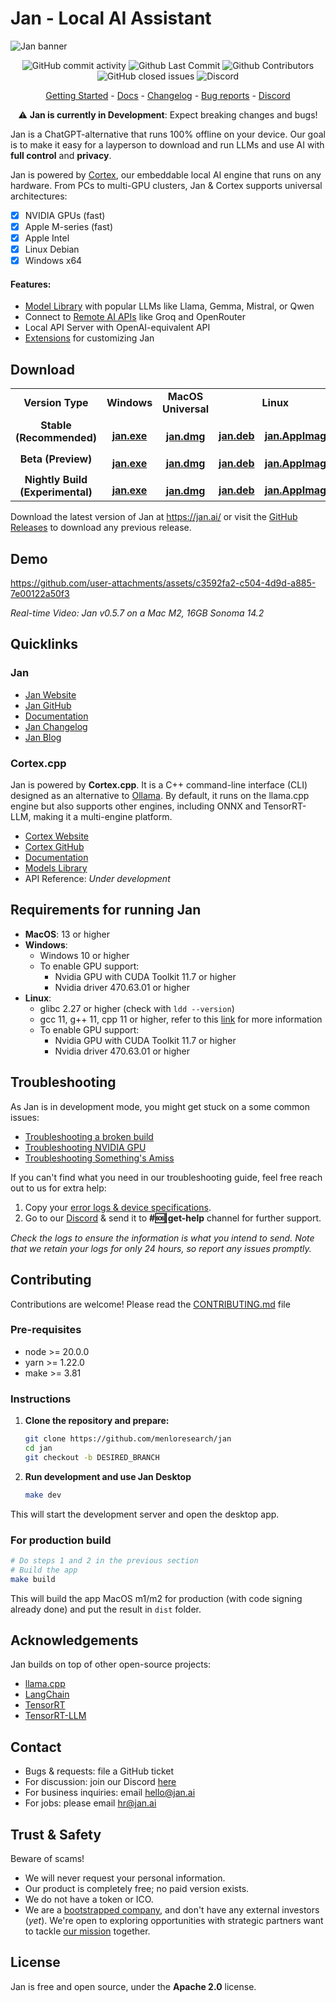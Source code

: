 # Jan - Local AI Assistant

![Jan banner](./JanBanner.png)

<p align="center">
  <!-- ALL-CONTRIBUTORS-BADGE:START - Do not remove or modify this section -->
  <img alt="GitHub commit activity" src="https://img.shields.io/github/commit-activity/m/menloresearch/jan"/>
  <img alt="Github Last Commit" src="https://img.shields.io/github/last-commit/menloresearch/jan"/>
  <img alt="Github Contributors" src="https://img.shields.io/github/contributors/menloresearch/jan"/>
  <img alt="GitHub closed issues" src="https://img.shields.io/github/issues-closed/menloresearch/jan"/>
  <img alt="Discord" src="https://img.shields.io/discord/1107178041848909847?label=discord"/>
</p>

<p align="center">
  <a href="https://jan.ai/docs/quickstart">Getting Started</a> 
  - <a href="https://jan.ai/docs">Docs</a> 
  - <a href="https://github.com/menloresearch/jan/releases">Changelog</a> 
  - <a href="https://github.com/menloresearch/jan/issues">Bug reports</a> 
  - <a href="https://discord.gg/AsJ8krTT3N">Discord</a>
</p>

<p align="center">
⚠️ <b> Jan is currently in Development</b>: Expect breaking changes and bugs!
</p>

Jan is a ChatGPT-alternative that runs 100% offline on your device. Our goal is to make it easy for a layperson to download and run LLMs and use AI with **full control** and **privacy**.

Jan is powered by [Cortex](https://github.com/menloresearch/cortex.cpp), our embeddable local AI engine that runs on any hardware.
From PCs to multi-GPU clusters, Jan & Cortex supports universal architectures:

- [x] NVIDIA GPUs (fast)
- [x] Apple M-series (fast)
- [x] Apple Intel
- [x] Linux Debian
- [x] Windows x64

#### Features:

- [Model Library](https://jan.ai/docs/models/manage-models#add-models) with popular LLMs like Llama, Gemma, Mistral, or Qwen
- Connect to [Remote AI APIs](https://jan.ai/docs/remote-models/openai) like Groq and OpenRouter
- Local API Server with OpenAI-equivalent API
- [Extensions](https://jan.ai/docs/extensions) for customizing Jan

## Download

<table>
  <tr style="text-align:center">
    <td style="text-align:center"><b>Version Type</b></td>
    <td style="text-align:center"><b>Windows</b></td>
    <td style="text-align:center"><b>MacOS Universal</b></td>
    <td colspan="2" style="text-align:center"><b>Linux</b></td>
  </tr>
  <tr style="text-align:center">
    <td style="text-align:center"><b>Stable (Recommended)</b></td>
    <td style="text-align:center">
      <a href='https://app.jan.ai/download/latest/win-x64'>
        <img src='https://github.com/menloresearch/jan/blob/dev/docs/static/img/windows.png' style="height:14px; width: 14px" />
        <b>jan.exe</b>
      </a>
    </td>
    <td style="text-align:center">
      <a href='https://app.jan.ai/download/latest/mac-universal'>
        <img src='https://github.com/menloresearch/jan/blob/dev/docs/static/img/mac.png' style="height:15px; width: 15px" />
        <b>jan.dmg</b>
      </a>
    </td>
    <td style="text-align:center">
      <a href='https://app.jan.ai/download/latest/linux-amd64-deb'>
        <img src='https://github.com/menloresearch/jan/blob/dev/docs/static/img/linux.png' style="height:14px; width: 14px" />
        <b>jan.deb</b>
      </a>
    </td>
    <td style="text-align:center">
      <a href='https://app.jan.ai/download/latest/linux-amd64-appimage'>
        <img src='https://github.com/menloresearch/jan/blob/dev/docs/static/img/linux.png' style="height:14px; width: 14px" />
        <b>jan.AppImage</b>
      </a>
    </td>
  </tr>
  <tr style="text-align:center">
    <td style="text-align:center"><b>Beta (Preview)</b></td>
    <td style="text-align:center">
      <a href='https://app.jan.ai/download/beta/win-x64'>
        <img src='https://github.com/menloresearch/jan/blob/dev/docs/static/img/windows.png' style="height:14px; width: 14px" />
        <b>jan.exe</b>
      </a>
    </td>
    <td style="text-align:center">
      <a href='https://app.jan.ai/download/beta/mac-universal'>
        <img src='https://github.com/menloresearch/jan/blob/dev/docs/static/img/mac.png' style="height:15px; width: 15px" />
        <b>jan.dmg</b>
      </a>
    </td>
    <td style="text-align:center">
      <a href='https://app.jan.ai/download/beta/linux-amd64-deb'>
        <img src='https://github.com/menloresearch/jan/blob/dev/docs/static/img/linux.png' style="height:14px; width: 14px" />
        <b>jan.deb</b>
      </a>
    </td>
    <td style="text-align:center">
      <a href='https://app.jan.ai/download/beta/linux-amd64-appimage'>
        <img src='https://github.com/menloresearch/jan/blob/dev/docs/static/img/linux.png' style="height:14px; width: 14px" />
        <b>jan.AppImage</b>
      </a>
    </td>
  </tr>
  <tr style="text-align:center">
    <td style="text-align:center"><b>Nightly Build (Experimental)</b></td>
    <td style="text-align:center">
      <a href='https://app.jan.ai/download/nightly/win-x64'>
        <img src='https://github.com/menloresearch/jan/blob/dev/docs/static/img/windows.png' style="height:14px; width: 14px" />
        <b>jan.exe</b>
      </a>
    </td>
    <td style="text-align:center">
      <a href='https://app.jan.ai/download/nightly/mac-universal'>
        <img src='https://github.com/menloresearch/jan/blob/dev/docs/static/img/mac.png' style="height:15px; width: 15px" />
        <b>jan.dmg</b>
      </a>
    </td>
    <td style="text-align:center">
      <a href='https://app.jan.ai/download/nightly/linux-amd64-deb'>
        <img src='https://github.com/menloresearch/jan/blob/dev/docs/static/img/linux.png' style="height:14px; width: 14px" />
        <b>jan.deb</b>
      </a>
    </td>
    <td style="text-align:center">
      <a href='https://app.jan.ai/download/nightly/linux-amd64-appimage'>
        <img src='https://github.com/menloresearch/jan/blob/dev/docs/static/img/linux.png' style="height:14px; width: 14px" />
        <b>jan.AppImage</b>
      </a>
    </td>
  </tr>
</table>

Download the latest version of Jan at https://jan.ai/ or visit the [GitHub Releases](https://github.com/menloresearch/jan/releases) to download any previous release.

## Demo

https://github.com/user-attachments/assets/c3592fa2-c504-4d9d-a885-7e00122a50f3

_Real-time Video: Jan v0.5.7 on a Mac M2, 16GB Sonoma 14.2_

## Quicklinks

### Jan

- [Jan Website](https://jan.ai/)
- [Jan GitHub](https://github.com/menloresearch/jan)
- [Documentation](https://jan.ai/docs)
- [Jan Changelog](https://jan.ai/changelog)
- [Jan Blog](https://jan.ai/blog)

### Cortex.cpp

Jan is powered by **Cortex.cpp**. It is a C++ command-line interface (CLI) designed as an alternative to [Ollama](https://ollama.com/). By default, it runs on the llama.cpp engine but also supports other engines, including ONNX and TensorRT-LLM, making it a multi-engine platform.

- [Cortex Website](https://cortex.so/)
- [Cortex GitHub](https://github.com/menloresearch/cortex.cpp)
- [Documentation](https://cortex.so/docs/)
- [Models Library](https://cortex.so/models)
- API Reference: _Under development_

## Requirements for running Jan

- **MacOS**: 13 or higher
- **Windows**:
  - Windows 10 or higher
  - To enable GPU support:
    - Nvidia GPU with CUDA Toolkit 11.7 or higher
    - Nvidia driver 470.63.01 or higher
- **Linux**:
  - glibc 2.27 or higher (check with `ldd --version`)
  - gcc 11, g++ 11, cpp 11 or higher, refer to this [link](https://jan.ai/guides/troubleshooting/gpu-not-used/#specific-requirements-for-linux) for more information
  - To enable GPU support:
    - Nvidia GPU with CUDA Toolkit 11.7 or higher
    - Nvidia driver 470.63.01 or higher

## Troubleshooting

As Jan is in development mode, you might get stuck on a some common issues:

- [Troubleshooting a broken build](https://jan.ai/docs/troubleshooting#broken-build)
- [Troubleshooting NVIDIA GPU](https://jan.ai/docs/troubleshooting#troubleshooting-nvidia-gpu)
- [Troubleshooting Something's Amiss](https://jan.ai/docs/troubleshooting#somethings-amiss)

If you can't find what you need in our troubleshooting guide, feel free reach out to us for extra help:

1. Copy your [error logs & device specifications](https://jan.ai/docs/troubleshooting#how-to-get-error-logs).
2. Go to our [Discord](https://discord.com/invite/FTk2MvZwJH) & send it to **#🆘|get-help** channel for further support.

_Check the logs to ensure the information is what you intend to send. Note that we retain your logs for only 24 hours, so report any issues promptly._

## Contributing

Contributions are welcome! Please read the [CONTRIBUTING.md](CONTRIBUTING.md) file

### Pre-requisites

- node >= 20.0.0
- yarn >= 1.22.0
- make >= 3.81

### Instructions

1. **Clone the repository and prepare:**

   ```bash
   git clone https://github.com/menloresearch/jan
   cd jan
   git checkout -b DESIRED_BRANCH
   ```

2. **Run development and use Jan Desktop**

   ```bash
   make dev
   ```

This will start the development server and open the desktop app.

### For production build

```bash
# Do steps 1 and 2 in the previous section
# Build the app
make build
```

This will build the app MacOS m1/m2 for production (with code signing already done) and put the result in `dist` folder.

## Acknowledgements

Jan builds on top of other open-source projects:

- [llama.cpp](https://github.com/ggml-org/llama.cpp)
- [LangChain](https://github.com/langchain-ai)
- [TensorRT](https://github.com/NVIDIA/TensorRT)
- [TensorRT-LLM](https://github.com/NVIDIA/TensorRT-LLM)

## Contact

- Bugs & requests: file a GitHub ticket
- For discussion: join our Discord [here](https://discord.gg/FTk2MvZwJH)
- For business inquiries: email hello@jan.ai
- For jobs: please email hr@jan.ai

## Trust & Safety

Beware of scams!

- We will never request your personal information.
- Our product is completely free; no paid version exists.
- We do not have a token or ICO.
- We are a [bootstrapped company](https://en.wikipedia.org/wiki/Bootstrapping), and don't have any external investors (_yet_). We're open to exploring opportunities with strategic partners want to tackle [our mission](https://jan.ai/about#mission) together.

## License

Jan is free and open source, under the **Apache 2.0** license.
